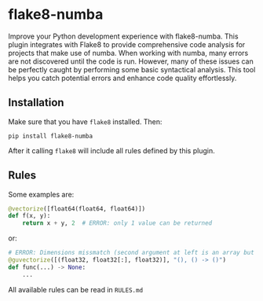 # flake8-numba

Improve your Python development experience with flake8-numba. This plugin integrates with Flake8 to provide
comprehensive code analysis for projects that make use of numba. When working with numba, many errors are not
discovered until the code is run. However, many of these issues can be perfectly caught by performing some basic
syntactical analysis. This tool helps you catch potential errors and enhance code quality effortlessly.

## Installation

Make sure that you have `flake8` installed. Then:

```
pip install flake8-numba
```

After it calling `flake8` will include all rules defined by this plugin.

## Rules

Some examples are:

```python
@vectorize([float64(float64, float64)])
def f(x, y):
    return x + y, 2  # ERROR: only 1 value can be returned
```

or:

```python
# ERROR: Dimensions missmatch (second argument at left is an array but an scalar at right)
@guvectorize([(float32, float32[:], float32)], "(), () -> ()")
def func(...) -> None:
    ...
```


All available rules can be read in `RULES.md`
